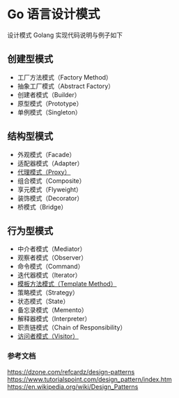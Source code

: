 # Go 语言设计模式

设计模式 Golang 实现代码说明与例子如下

## 创建型模式

* 工厂方法模式（Factory Method）
* 抽象工厂模式（Abstract Factory）
* 创建者模式（Builder）
* 原型模式（Prototype）
* 单例模式（Singleton）

## 结构型模式

* 外观模式（Facade）
* 适配器模式（Adapter）
* [代理模式（Proxy）](https://github.com/nox60/go-design-pattern/tree/master/proxy)
* 组合模式（Composite）
* 享元模式（Flyweight）
* 装饰模式（Decorator）
* 桥模式（Bridge）

## 行为型模式

* 中介者模式（Mediator）
* 观察者模式（Observer）
* 命令模式（Command）
* 迭代器模式（Iterator）
* [模板方法模式（Template Method）](https://github.com/nox60/go-design-pattern/tree/master/templateMethod)
* 策略模式（Strategy）
* 状态模式（State）
* 备忘录模式（Memento）
* 解释器模式（Interpreter）
* 职责链模式（Chain of Responsibility）
* [访问者模式（Visitor）](https://github.com/nox60/go-design-pattern/tree/master/visitor)

### 参考文档

https://dzone.com/refcardz/design-patterns
https://www.tutorialspoint.com/design_pattern/index.htm
https://en.wikipedia.org/wiki/Design_Patterns